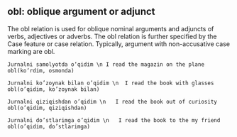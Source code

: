 ## obl: oblique argument or adjunct
The obl relation is used for oblique nominal arguments and adjuncts of verbs, adjectives or adverbs. The obl relation is further specified by the Case feature or case relation.
Typically, argument with non-accusative case marking are obl.
~~~ sdparse
Jurnalni samolyotda o‘qidim \n I read the magazin on the plane
obl(ko‘rdim, osmonda)
~~~
 ~~~ sdparse
Jurnalni ko’zoynak bilan o’qidim \n  I read the book with glasses
obl(o’qidim, ko’zoynak bilan)
~~~
 ~~~ sdparse
Jurnalni qiziqishdan o’qidim \n   I read the book out of curiosity
obl(o’qidim, qiziqishdan)
~~~
 ~~~ sdparse
Jurnalni do’stlarimga o’qidim \n   I read the book to the my friend
obl(o’qidim, do’stlarimga)
~~~

<!-- Interlanguage links updated Po 6. listopadu 2023, 21:43:16 CET -->
